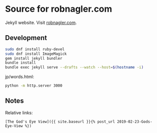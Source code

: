 # Source for robnagler.com

Jekyll website. Visit [robnagler.com](https://www.robnagler.com).

## Development

```sh
sudo dnf install ruby-devel
sudo dnf install ImageMagick
gem install jekyll bundler
bundle install
bundle exec jekyll serve --drafts --watch --host=$(hostname -i)
```

jp/words.html:

```sh
python -m http.server 3000
```

## Notes

Relative links:

```
[The God's Eye View]({{ site.baseurl }}{% post_url 2019-02-23-Gods-Eye-View %})
```
